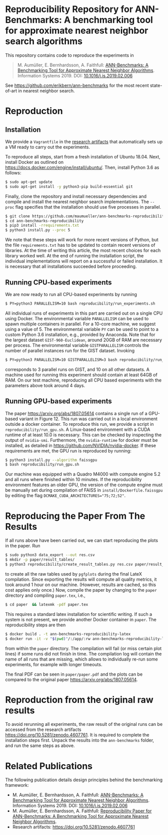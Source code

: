 Reproducibility Repository for ANN-Benchmarks: A benchmarking tool for approximate nearest neighbor search algorithms
==================

This repository contains code to reproduce the experiments in 

>  M. Aumüller, E. Bernhardsson, A. Faithfull: [ANN-Benchmarks: A Benchmarking Tool for Approximate Nearest Neighbor Algorithms](https://arxiv.org/abs/1807.05614). Information Systems 2019. DOI: [10.1016/j.is.2019.02.006](https://doi.org/10.1016/j.is.2019.02.006) 

See <https://github.com/erikbern/ann-benchmarks> for the most recent state-of-art in nearest neighbor search.

Reproduction
=============

Installation
------------

We provide a `Vagrantfile` in the [research artifacts](https://doi.org/10.5281/zenodo.4607761)  that automatically sets up a VM ready to carry out the experiments.

To reproduce all steps, start from a fresh installation of Ubuntu 18.04. Next, install Docker as outlined on
<https://docs.docker.com/engine/install/ubuntu/>.
Then, install Python 3.6 as follows:

```bash
$ sudo apt-get update 
$ sudo apt-get install -y python3-pip build-essential git
```

Finally, clone the repository and install necessary dependencies and compile 
and install the nearest neighbor search implementations. 
The `--proc` flag specifies that the installation should use five processes in parallel.

```bash
$ git clone https://github.com/maumueller/ann-benchmarks-reproducibility
$ cd ann-benchmarks-reproducibility 
$ pip3 install -rrequirements.txt
$ python3 install.py --proc 5
```

We note that these steps will work for more recent versions of Python, but the file `requirements.txt` has to be updated to contain recent versions of libraries. 
At the time of writing this article, the most recent choices for each library worked well.
At the end of running the installation script, the individual implementations will report on a successful or failed installation. 
It is necessary that all installations succeeded before proceeding.

Running CPU-based experiments
----------------------------


We are now ready to run all CPU-based experiments by running 
```bash
$ PY=python3 PARALLELISM=10 bash reproducibility/run_experiments.sh 
```

All individual runs of experiments in this part are carried out on a single CPU using Docker. The environmental variable `PARALLELISM` can be used to spawn multiple containers in parallel. For a 10-core machine, we suggest using a value of 5.
The environmental variable `PY` can be used to point to a custom Python 3.6 installation, e.g., provided by Anaconda.
Note that for the largest dataset `GIST-960-Euclidean`, around 20GB of RAM are necessary per process.
The environmental variable `GISTPARALLELISM` controls the number of parallel instances run for the GIST dataset. Invoking 

```bash
$ PY=python3 PARALLELISM=10 GISTPARALLELISM=3 bash reproducibility/run_experiments.sh 
```
corresponds to 3 parallel runs on GIST, and 10 on all other datasets. 
A machine used for running this experiment should contain at least 64GB of RAM.
On our test machine, reproducing all CPU based experiments with the parameters above took around 4 days.

Running GPU-based experiments
-----------------------------

The paper <https://arxiv.org/abs/1807.05614> contains a single run of a GPU-based variant in Figure 12. 
This run was carried out in a local environment outside a docker container.
To reproduce this run, we provide a script in `reproducibility/run_gpu.sh`. 
A Linux-based environment with a CUDA runtime of at least 10.0 is necessary.
This can be checked by inspecting the output of `nvidia-smi`.
Furthermore, the `nvidia-runtime` for docker must be installed, as detailed in <https://github.com/NVIDIA/nvidia-docker>.
If these requirements are met, the GPU run is reproduced by running:

```bash
$ python3 install.py --algorithm faissgpu 
$ bash reproducibility/run_gpu.sh
```

Our machine was equipped with a Quadro M4000 with compute engine 5.2 and all runs where finished within 10 minutes.
If the reproducibility environment features an older GPU, the version of the compute engine must be manually set during compilation of FAISS in `install/Dockerfile.faissgpu` by editing the flag `DCMAKE_CUDA_ARCHITECTURES="75;72;52"`.

Reproducing the Paper From The Results
======================================

If all runs above have been carried out, we can start reproducing the plots in the paper. 
Run

```bash
$ sudo python3 data_export --out res.csv
$ mkdir -p paper/result_tables/
$ python3 reproducibility/create_result_tables.py res.csv paper/result_tables/
```

to create all the raw tables used by `pgfplots` during the final LateX compilation.
Since exporting the results will compute all quality metrics, it took around 1 hour on our machine.
(However, results are cached, so this cost applies only once.)
Now, compile the paper by changing to the `paper` directory and compiling `paper.tex`, i.e., 

```bash
$ cd paper  && latexmk -pdf paper.tex
```

This requires a standard latex installation for scientific writing. 
If such a system is not present, we provide another Docker container in `paper`. 
The reproducibility steps are then 

```bash
$ docker build . -t ann-benchmarks-reproducibility-latex 
$ docker run -it -v "$(pwd)"/:/app/:rw ann-benchmarks-reproducibility-latex:latest
```

from within the `paper` directory.
The compilation will fail (or miss certain plot lines) if some runs did not finish in time. 
The compilation log will contain the name of all runs that are missing, which allows to individually re-run some experiments, for example with longer timeouts.

The final PDF can be seen in `paper/paper.pdf` and the plots can be compared to the original paper <https://arxiv.org/abs/1807.05614>.

Reproduction from the original raw results
==========================================

To avoid rerunning all experiments, the raw result of the original runs can be accessed from the research artifacts <https://doi.org/10.5281/zenodo.4607761>.
It is required to complete the installation steps first.
Unpack the results into the `ann-benchmarks` folder, and run
the same steps as above. 

Related Publications
==================

The following publication details design principles behind the benchmarking framework: 

- M. Aumüller, E. Bernhardsson, A. Faithfull:
[ANN-Benchmarks: A Benchmarking Tool for Approximate Nearest Neighbor Algorithms](https://arxiv.org/abs/1807.05614). Information Systems 2019. DOI: [10.1016/j.is.2019.02.006](https://doi.org/10.1016/j.is.2019.02.006)
- M. Aumüller, E. Bernhardsson, A. Faithfull:
[Reproducibility Paper for ANN-Benchmarks: A Benchmarking Tool for Approximate Nearest Neighbor Algorithms](http://itu.dk/people/maau/additional/ann_benchmarks_reproducibility.pdf). 
- Research artifacts:  <https://doi.org/10.5281/zenodo.4607761>
